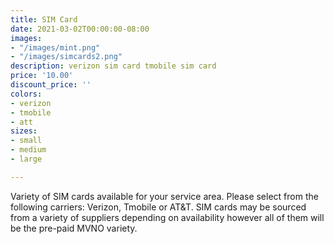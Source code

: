 ```yaml
---
title: SIM Card
date: 2021-03-02T00:00:00-08:00
images:
- "/images/mint.png"
- "/images/simcards2.png"
description: verizon sim card tmobile sim card
price: '10.00'
discount_price: ''
colors:
- verizon
- tmobile
- att
sizes:
- small
- medium
- large

---
```

Variety of SIM cards available for your service area. Please select from the following carriers: Verizon, Tmobile or AT&T. SIM cards may be sourced from a variety of suppliers depending on availability however all of them will be the pre-paid MVNO variety.